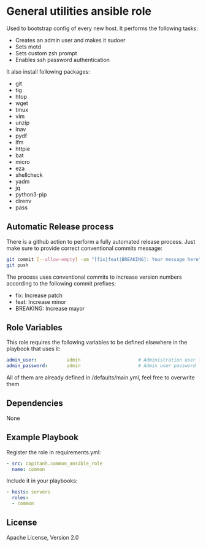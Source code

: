 General utilities ansible role
=========
Used to bootstrap config of every new host. It performs the following tasks:

* Creates an admin user and makes it sudoer
* Sets motd
* Sets custom zsh prompt
* Enables ssh password authentication

It also install following packages:

* git
* tig
* htop
* wget
* tmux
* vim
* unzip
* lnav
* pydf
* lfm
* httpie
* bat
* micro
* eza
* shellcheck
* yadm
* jq
* python3-pip
* direnv
* pass

Automatic Release process
--------------------------
There is a github action to perform a fully automated release process. Just make sure to provide correct conventional commits message:

```bash
git commit [--allow-empty] -am "[fix|feat|BREAKING]: Your message here"
git push
```
The process uses conventional commits to increase version numbers according to the following commit prefixes:
* fix: Increase patch
* feat: Increase minor
* BREAKING: Increase mayor

Role Variables
--------------
This role requires the following variables to be defined elsewhere in the playbook that uses it:
```yaml
admin_user:           admin                     # Administration user for all hosts
admin_password:       admin                     # Admin user password
```
All of them are already defined in /defaults/main.yml, feel free to overwrite them

Dependencies
------------
None

Example Playbook
----------------
Register the role in requirements.yml:
```yaml
- src: capitanh.common_ansible_role
  name: common
```
Include it in your playbooks:
```yaml
- hosts: servers
  roles:
  - common
```
License
-------
Apache License, Version 2.0

